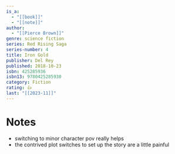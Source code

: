 ```yaml
---
is_a:
  - "[[book]]"
  - "[[note]]"
author:
  - "[[Pierce Brown]]"
genre: science fiction
series: Red Rising Saga
series-number: 4
title: Iron Gold
publisher: Del Rey
published: 2018-10-23
isbn: 425285936
isbn13: 9780425285930
category: Fiction
rating: 👍
last: "[[2023-11]]"
---
```

# Notes
- switching to minor character pov really helps
- the contrived plot switches to set up the story are a little painful
